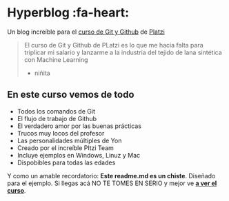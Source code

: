 # Hyperblog :fa-heart:
Un blog increíble para el [curso de Git y Github](https://platzi.com/clases/1557-git-github/19977-readmemd-es-una-excelente-practica/ "curso de Git y Github") de [Platzi](https://platzi.com "Platzi")
>El curso de Git y Github de PLatzi es lo que me hacia falta para triplicar mi salario y lanzarme a la industria del tejido de lana sintética con Machine Learning
> - niñita 

## En este curso vemos de todo
* Todos los comandos de Git
* El flujo de trabajo de Github
* El verdadero amor por las buenas prácticas
* Trucos muy locos del profesor
* Las personalidades múltiples de Yon
* Creado por el increíble Pltzi Team
* Incluye ejemplos en Windows, Linuz y Mac
* Dispobibles para todas las edades

Y como un amable recordatorio: **Este readme.md es un chiste**. Diseñado para el ejemplo. Si llegas acá NO TE TOMES EN SERIO y mejor ve [**a ver el curso**](https://platzi.com/clases/1557-git-github/19977-readmemd-es-una-excelente-practica/ "a ver el curso").